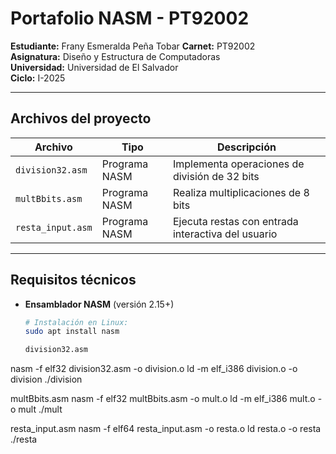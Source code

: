 # Portafolio NASM - PT92002

**Estudiante:** Frany Esmeralda Peña Tobar
**Carnet:** PT92002  
**Asignatura:** Diseño y Estructura de Computadoras  
**Universidad:** Universidad de El Salvador  
**Ciclo:** I-2025  

---

##  Archivos del proyecto

| Archivo | Tipo | Descripción |
|---------|------|-------------|
| `division32.asm` | Programa NASM | Implementa operaciones de división de 32 bits |
| `multBbits.asm` | Programa NASM | Realiza multiplicaciones de 8 bits 
| `resta_input.asm` | Programa NASM | Ejecuta restas con entrada interactiva del usuario |

---

##  Requisitos técnicos

- **Ensamblador NASM** (versión 2.15+)
  ```bash
  # Instalación en Linux:
  sudo apt install nasm

  division32.asm
 nasm -f elf32 division32.asm -o division.o
ld -m elf_i386 division.o -o division
./division

multBbits.asm
nasm -f elf32 multBbits.asm -o mult.o
ld -m elf_i386 mult.o -o mult
./mult

resta_input.asm
nasm -f elf64 resta_input.asm -o resta.o
ld resta.o -o resta
./resta

